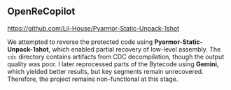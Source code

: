 ## OpenReCopilot

https://github.com/Lil-House/Pyarmor-Static-Unpack-1shot

We attempted to reverse the protected code using **Pyarmor-Static-Unpack-1shot**, which enabled partial recovery of low-level assembly. The `cdc` directory contains artifacts from CDC decompilation, though the output quality was poor. I later reprocessed parts of the Bytecode using **Gemini**, which yielded better results, but key segments remain unrecovered. Therefore, the project remains non-functional at this stage.